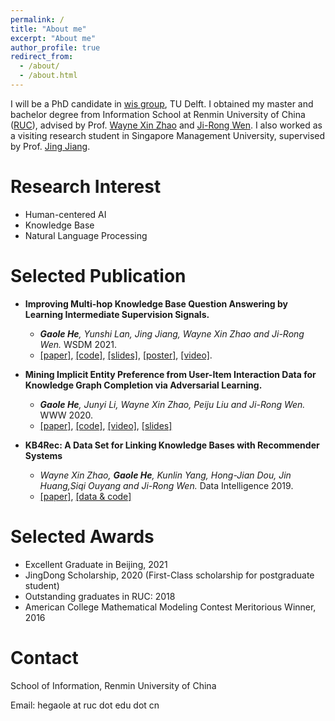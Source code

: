 ```yaml
---
permalink: /
title: "About me"
excerpt: "About me"
author_profile: true
redirect_from: 
  - /about/
  - /about.html
---
```


I will be a PhD candidate in [wis group](http://wis.ewi.tudelft.nl/), TU Delft. 
I obtained my master and bachelor degree from Information School at Renmin University of China ([RUC]((https://ruc.edu.cn/))), advised by Prof. [Wayne Xin Zhao](http://playbigdata.ruc.edu.cn/batmanfly/) and [Ji-Rong Wen](https://scholar.google.co.jp/citations?user=tbxCHJgAAAAJ). I also worked as a visiting research student in Singapore Management University, supervised by Prof. [Jing Jiang](http://www.mysmu.edu/faculty/jingjiang/). 


Research Interest
======
- Human-centered AI
- Knowledge Base
- Natural Language Processing


Selected Publication
======
- **Improving Multi-hop Knowledge Base Question Answering by Learning Intermediate Supervision Signals.**
  - ***Gaole He**, Yunshi Lan, Jing Jiang, Wayne Xin Zhao and Ji-Rong Wen.* WSDM 2021.
  - [[paper]](http://RichardHGL.github.io/files/wsdm2021.pdf), [[code]](https://github.com/RichardHGL/WSDM2021_NSM), [[slides]](https://github.com/RichardHGL/WSDM2021_NSM/blob/main/presentation/wsdm_slides_ver2.pptx), [[poster]](https://github.com/RichardHGL/WSDM2021_NSM/blob/main/presentation/wsdm-poster.pdf), [[video]](https://vimeo.com/518921912).

- **Mining Implicit Entity Preference from User-Item Interaction Data for Knowledge Graph Completion via Adversarial Learning.**
  - ***Gaole He**, Junyi Li, Wayne Xin Zhao, Peiju Liu and Ji-Rong Wen.* WWW 2020.
  - [[paper]](http://RichardHGL.github.io/files/www2020.pdf), [[code]](https://github.com/RichardHGL/UPGAN), [[video]](https://www.youtube.com/watch?v=SABAIvhhMm0&list=PLJNwhMK_V7EyZCUt6SjW4JthoM9-QiHMZ&index=43), [[slides]](https://github.com/RichardHGL/UPGAN/blob/master/www_slides.pptx)

- **KB4Rec: A Data Set for Linking Knowledge Bases with Recommender Systems**
  - *Wayne Xin Zhao, **Gaole He**, Kunlin Yang, Hong-Jian Dou, Jin Huang,Siqi Ouyang and Ji-Rong Wen.* Data Intelligence 2019.
  - [[paper]](http://RichardHGL.github.io/files/KB4Rec.pdf), [[data & code]](https://github.com/RUCDM/KB4Rec)


Selected Awards
======
- Excellent Graduate in Beijing, 2021
- JingDong Scholarship, 2020 (First-Class scholarship for postgraduate student)
- Outstanding graduates in RUC: 2018
- American College Mathematical Modeling Contest Meritorious Winner, 2016

Contact
======
School of Information, Renmin University of China

Email: hegaole at ruc dot edu dot cn
